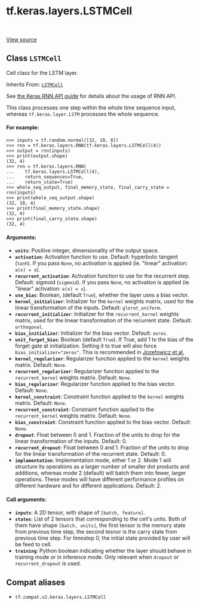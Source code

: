 <div itemscope itemtype="http://developers.google.com/ReferenceObject">
<meta itemprop="name" content="tf.keras.layers.LSTMCell" />
<meta itemprop="path" content="Stable" />
</div>

# tf.keras.layers.LSTMCell

<!-- Insert buttons and diff -->

<table class="tfo-notebook-buttons tfo-api" align="left">
</table>

<a target="_blank" href="/code/stable/tensorflow/python/keras/layers/recurrent_v2.py">View source</a>



## Class `LSTMCell`

Cell class for the LSTM layer.

Inherits From: [`LSTMCell`](../../../tf/compat/v1/keras/layers/LSTMCell.md)

<!-- Placeholder for "Used in" -->

See [the Keras RNN API guide](https://www.tensorflow.org/guide/keras/rnn)
for details about the usage of RNN API.

This class processes one step within the whole time sequence input, whereas
`tf.keras.layer.LSTM` processes the whole sequence.

#### For example:



```
>>> inputs = tf.random.normal([32, 10, 8])
>>> rnn = tf.keras.layers.RNN(tf.keras.layers.LSTMCell(4))
>>> output = rnn(inputs)
>>> print(output.shape)
(32, 4)
>>> rnn = tf.keras.layers.RNN(
...    tf.keras.layers.LSTMCell(4),
...    return_sequences=True,
...    return_state=True)
>>> whole_seq_output, final_memory_state, final_carry_state = rnn(inputs)
>>> print(whole_seq_output.shape)
(32, 10, 4)
>>> print(final_memory_state.shape)
(32, 4)
>>> print(final_carry_state.shape)
(32, 4)
```

#### Arguments:


* <b>`units`</b>: Positive integer, dimensionality of the output space.
* <b>`activation`</b>: Activation function to use. Default: hyperbolic tangent
  (`tanh`). If you pass `None`, no activation is applied (ie. "linear"
  activation: `a(x) = x`).
* <b>`recurrent_activation`</b>: Activation function to use for the recurrent step.
  Default: sigmoid (`sigmoid`). If you pass `None`, no activation is applied
  (ie. "linear" activation: `a(x) = x`).
* <b>`use_bias`</b>: Boolean, (default `True`), whether the layer uses a bias vector.
* <b>`kernel_initializer`</b>: Initializer for the `kernel` weights matrix, used for
  the linear transformation of the inputs. Default: `glorot_uniform`.
* <b>`recurrent_initializer`</b>: Initializer for the `recurrent_kernel` weights
  matrix, used for the linear transformation of the recurrent state.
  Default: `orthogonal`.
* <b>`bias_initializer`</b>: Initializer for the bias vector. Default: `zeros`.
* <b>`unit_forget_bias`</b>: Boolean (default `True`). If True, add 1 to the bias of
  the forget gate at initialization. Setting it to true will also force
  `bias_initializer="zeros"`. This is recommended in [Jozefowicz et
    al.](http://www.jmlr.org/proceedings/papers/v37/jozefowicz15.pdf)
* <b>`kernel_regularizer`</b>: Regularizer function applied to the `kernel` weights
  matrix. Default: `None`.
* <b>`recurrent_regularizer`</b>: Regularizer function applied to
  the `recurrent_kernel` weights matrix. Default: `None`.
* <b>`bias_regularizer`</b>: Regularizer function applied to the bias vector. Default:
  `None`.
* <b>`kernel_constraint`</b>: Constraint function applied to the `kernel` weights
  matrix. Default: `None`.
* <b>`recurrent_constraint`</b>: Constraint function applied to the `recurrent_kernel`
  weights matrix. Default: `None`.
* <b>`bias_constraint`</b>: Constraint function applied to the bias vector. Default:
  `None`.
* <b>`dropout`</b>: Float between 0 and 1. Fraction of the units to drop for the linear
  transformation of the inputs. Default: 0.
* <b>`recurrent_dropout`</b>: Float between 0 and 1. Fraction of the units to drop for
  the linear transformation of the recurrent state. Default: 0.
* <b>`implementation`</b>: Implementation mode, either 1 or 2.
  Mode 1 will structure its operations as a larger number of smaller dot
  products and additions, whereas mode 2 (default) will batch them into
  fewer, larger operations. These modes will have different performance
  profiles on different hardware and for different applications. Default: 2.


#### Call arguments:


* <b>`inputs`</b>: A 2D tensor, with shape of `[batch, feature]`.
* <b>`states`</b>: List of 2 tensors that corresponding to the cell's units. Both of
  them have shape `[batch, units]`, the first tensor is the memory state
  from previous time step, the second tesnor is the carry state from
  previous time step. For timestep 0, the initial state provided by user
  will be feed to cell.
* <b>`training`</b>: Python boolean indicating whether the layer should behave in
  training mode or in inference mode. Only relevant when `dropout` or
  `recurrent_dropout` is used.



## Compat aliases

* `tf.compat.v2.keras.layers.LSTMCell`

